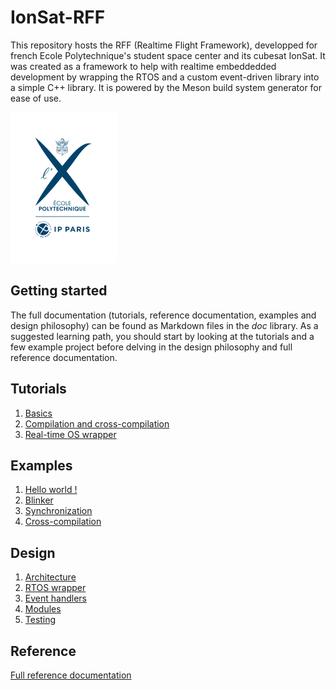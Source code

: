 # IonSat-RFF
This repository hosts the RFF (Realtime Flight Framework), developped for french Ecole Polytechnique's student space center and its cubesat IonSat. It was created as a framework to help with realtime embeddedded development by wrapping the RTOS and a custom event-driven library into a simple C++ library. It is powered by the Meson build system generator for ease of use. 

![Polytechnique logo](doc/logo.png) 

## Getting started

The full documentation (tutorials, reference documentation, examples and design philosophy) can be found as Markdown files in the *doc* library. As a suggested learning path, you should start by looking at the tutorials and a few example project before delving in the design philosophy and full reference documentation. 


## Tutorials

1) [Basics](doc/tutorials/basics.md)
2) [Compilation and cross-compilation](doc/tutorials/compilation.md)
3) [Real-time OS wrapper](doc/tutorials/RTOS.md)


## Examples

1) [Hello world !](doc/examples/hello/hello.md)
2) [Blinker](doc/examples/blinker/blinker.md)
3) [Synchronization](doc/examples/synchronization/synchronization.md)
4) [Cross-compilation](doc/examples/cross-compilations/cross-compilation.md)

## Design

1) [Architecture](doc/design/architecture.md)
2) [RTOS wrapper](doc/design/RTOS.md)
3) [Event handlers](doc/design/event-handlers.md)
4) [Modules](doc/design/modules.md)
5) [Testing](doc/design/testing.md)

## Reference

[Full reference documentation](doc/reference/html/index.html)